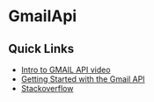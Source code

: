 # GmailApi

## Quick Links

 * [Intro to GMAIL API video](https://www.youtube.com/watch?v=UhdiQmS3kDs)
 * [Getting Started with the Gmail API](https://developers.google.com/gmail/api/?utm_source=gdev-yt&utm_medium=video&utm_term=gmail&utm_content=19&utm_campaign=io-14)
 * [Stackoverflow](http://stackoverflow.com/questions/tagged/gmail-api?utm_source=gdev-yt&utm_medium=video&utm_term=gmail&utm_content=19&utm_campaign=io-14)
